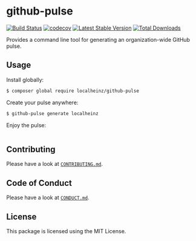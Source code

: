 # github-pulse

[![Build Status](https://travis-ci.org/localheinz/github-pulse.svg?branch=master)](https://travis-ci.org/localheinz/github-pulse)
[![codecov](https://codecov.io/gh/localheinz/github-pulse/branch/master/graph/badge.svg)](https://codecov.io/gh/localheinz/github-pulse)
[![Latest Stable Version](https://poser.pugx.org/localheinz/github-pulse/v/stable)](https://packagist.org/packages/localheinz/github-pulse)
[![Total Downloads](https://poser.pugx.org/localheinz/github-pulse/downloads)](https://packagist.org/packages/localheinz/github-pulse)

Provides a command line tool for generating an organization-wide GitHub pulse.

## Usage

Install globally:

```bash
$ composer global require localheinz/github-pulse
```

Create your pulse anywhere:

```bash
$ github-pulse generate localheinz
```

Enjoy the pulse:

```
```

## Contributing

Please have a look at [`CONTRIBUTING.md`](.github/CONTRIBUTING.md).

## Code of Conduct

Please have a look at [`CONDUCT.md`](.github/CODE_OF_CONDUCT.md).

## License

This package is licensed using the MIT License.


